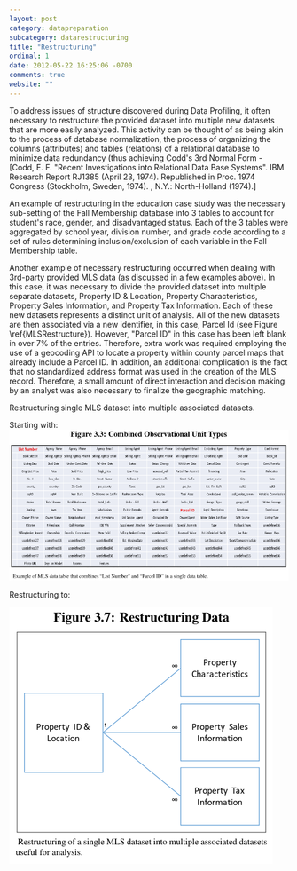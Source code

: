 ```yaml
---
layout: post
category: datapreparation
subcategory: datarestructuring
title: "Restructuring"
ordinal: 1
date: 2012-05-22 16:25:06 -0700
comments: true
website: ""
---
```

To address issues of structure discovered during Data Profiling, it often necessary to restructure the provided dataset into multiple new datasets that are more easily analyzed. This activity can be thought of as being akin to the process of database normalization, the process of organizing the columns (attributes) and tables (relations) of a relational database to minimize data redundancy (thus achieving Codd's 3rd Normal Form - [Codd, E. F. "Recent Investigations into Relational Data Base Systems". IBM Research Report RJ1385 (April 23, 1974). Republished in Proc. 1974 Congress (Stockholm, Sweden, 1974). , N.Y.: North-Holland (1974).]

An example of restructuring in the education case study was the necessary sub-setting of the Fall Membership database into 3 tables to account for student's race, gender, and disadvantaged status. Each of the 3 tables were aggregated by school year, division number, and grade code according to a set of rules determining inclusion/exclusion of each variable in the Fall Membership table.

Another example of necessary restructuring occurred when dealing with 3rd-party provided MLS data (as discussed in a few examples above). In this case, it was necessary to divide the provided dataset into multiple separate datasets, Property ID \& Location, Property Characteristics, Property Sales Information, and Property Tax Information. Each of these new datasets represents a distinct unit of analysis. All of the new datasets are then associated via a new identifier, in this case, Parcel Id (see Figure \ref{MLSRestructure}). However, "Parcel ID" in this case has been left blank in over 7% of the entries. Therefore, extra work was required employing the use of a geocoding API to locate a property within county parcel maps that already include a Parcel ID. In addition, an additional complication is the fact that no standardized address format was used in the creation of the MLS record. Therefore, a small amount of direct interaction and decision making by an analyst was also necessary to finalize the geographic matching.

Restructuring single MLS dataset into multiple associated datasets.

Starting with:
<img src="/images/CombinedObservationalUnitTypes.png" style="border-width:0px;" />

Restructuring to:

<img src="/images/RestructuringData.png" style="border-width:0px;" />

